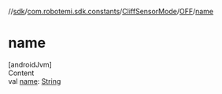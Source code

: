 //[sdk](../../../../index.md)/[com.robotemi.sdk.constants](../../index.md)/[CliffSensorMode](../index.md)/[OFF](index.md)/[name](name.md)



# name  
[androidJvm]  
Content  
val [name](name.md): [String](https://kotlinlang.org/api/latest/jvm/stdlib/kotlin/-string/index.html)  



